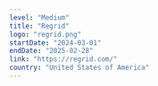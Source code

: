 ```yaml
---
level: "Medium"
title: "Regrid"
logo: "regrid.png"
startDate: "2024-03-01"
endDate: "2025-02-28"
link: "https://regrid.com/"
country: "United States of America"
---
```

